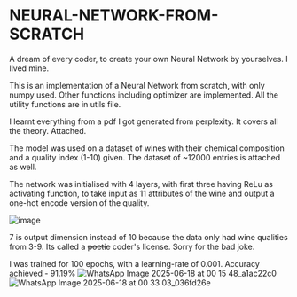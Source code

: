 # NEURAL-NETWORK-FROM-SCRATCH
A dream of every coder, to create your own Neural Network by yourselves. I lived mine. 

This is an implementation of a Neural Network from scratch, with only numpy used. Other functions including optimizer are implemented. 
All the utility functions are in utils file.

I learnt everything from a pdf I got generated from perplexity. It covers all the theory. Attached. 

The model was used on a dataset of wines with their chemical composition and a quality index (1-10) given. The dataset of ~12000 entries is attached as well. 

The network was initialised with 4 layers, with first three having ReLu as activating function, to take input as 11 attributes of the wine and output a one-hot encode version of the quality. 

![image](https://github.com/user-attachments/assets/9ca01ae3-cc5f-4d3c-a7ef-8452f0b1d8bd)

7 is output dimension instead of 10 because the data only had wine qualities from 3-9. Its called a ~~poetic~~ coder's license. Sorry for the bad joke. 


I was trained for 100 epochs, with a learning-rate of 0.001. Accuracy achieved - 91.19%
![WhatsApp Image 2025-06-18 at 00 15 48_a1ac22c0](https://github.com/user-attachments/assets/a264e7fc-73cc-43ac-a043-ff3e4b8073f3)
![WhatsApp Image 2025-06-18 at 00 33 03_036fd26e](https://github.com/user-attachments/assets/833ffb15-fa94-494c-aa4c-fe147289509d)



 
